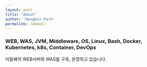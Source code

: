 ```yaml
---
layout: post
title: "About"
author: "Hongmin Park"
permalink: /about/
---
```


### WEB, WAS, JVM, Middleware, OS, Linux, Bash, Docker, Kubernetes, k8s, Container, DevOps

미들웨어 WEB서버와 WAS를 구축, 운영하고 있습니다. 

